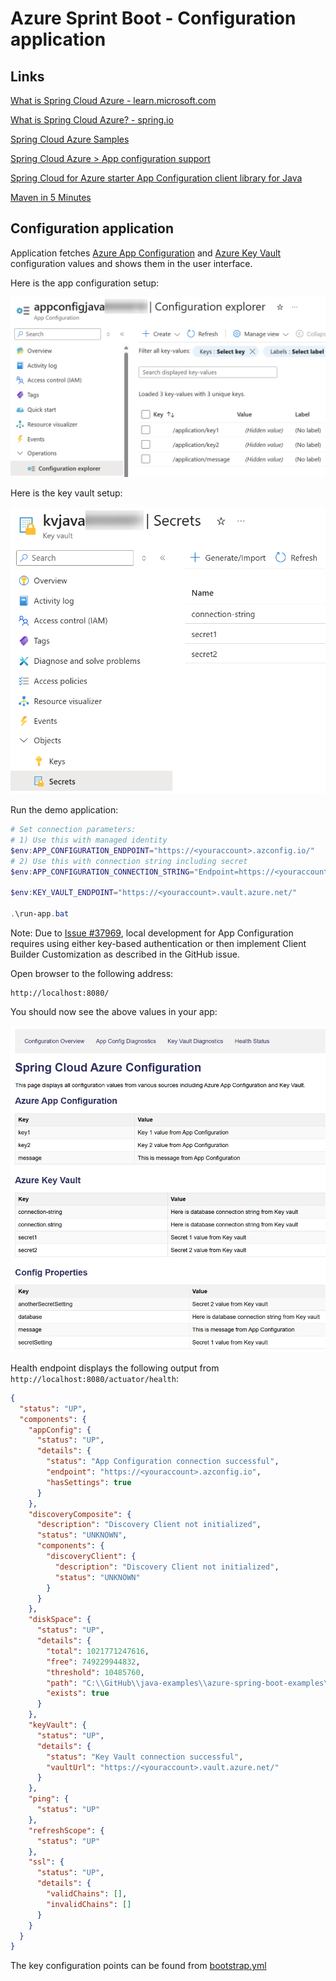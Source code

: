 # Azure Sprint Boot - Configuration application

## Links

[What is Spring Cloud Azure - learn.microsoft.com](https://learn.microsoft.com/en-us/azure/developer/java/spring-framework/spring-cloud-azure-overview)

[What is Spring Cloud Azure? - spring.io](https://spring.io/projects/spring-cloud-azure)

[Spring Cloud Azure Samples](https://github.com/Azure-Samples/azure-spring-boot-samples)

[Spring Cloud Azure > App configuration support](https://learn.microsoft.com/en-us/azure/developer/java/spring-framework/app-configuration-support?tabs=azure-ad)

[Spring Cloud for Azure starter App Configuration client library for Java](https://learn.microsoft.com/en-us/java/api/overview/azure/spring-cloud-starter-appconfiguration-config-readme?view=azure-java-stable)

[Maven in 5 Minutes](https://maven.apache.org/guides/getting-started/maven-in-five-minutes.html)

## Configuration application

Application fetches 
[Azure App Configuration](https://learn.microsoft.com/en-us/azure/azure-app-configuration/overview)
and
[Azure Key Vault](https://learn.microsoft.com/en-us/azure/key-vault/general/overview)
configuration values and shows them in the user interface.

Here is the app configuration setup:

![App Configuration setup](../configuration-application/images/app-configuration-explorer.png)

Here is the key vault setup:

![Key vault setup](../configuration-application/images/key-vault-secrets.png)

Run the demo application:

```powershell
# Set connection parameters:
# 1) Use this with managed identity
$env:APP_CONFIGURATION_ENDPOINT="https://<youraccount>.azconfig.io/"
# 2) Use this with connection string including secret
$env:APP_CONFIGURATION_CONNECTION_STRING="Endpoint=https://<youraccount>.azconfig.io;Id=<value>;Secret=<secret>"

$env:KEY_VAULT_ENDPOINT="https://<youraccount>.vault.azure.net/"

.\run-app.bat
```

Note: Due to
[Issue #37969](https://github.com/Azure/azure-sdk-for-java/issues/37969),
local development for App Configuration requires using either key-based authentication
or then implement Client Builder Customization as described in the GitHub issue.

Open browser to the following address:

```
http://localhost:8080/
```

You should now see the above values in your app:

![Key vault setup](../configuration-application/images/app-web-page.png)

Health endpoint displays the following output from `http://localhost:8080/actuator/health`:

```json
{
  "status": "UP",
  "components": {
    "appConfig": {
      "status": "UP",
      "details": {
        "status": "App Configuration connection successful",
        "endpoint": "https://<youraccount>.azconfig.io",
        "hasSettings": true
      }
    },
    "discoveryComposite": {
      "description": "Discovery Client not initialized",
      "status": "UNKNOWN",
      "components": {
        "discoveryClient": {
          "description": "Discovery Client not initialized",
          "status": "UNKNOWN"
        }
      }
    },
    "diskSpace": {
      "status": "UP",
      "details": {
        "total": 1021771247616,
        "free": 749229944832,
        "threshold": 10485760,
        "path": "C:\\GitHub\\java-examples\\azure-spring-boot-examples\\configuration-application\\.",
        "exists": true
      }
    },
    "keyVault": {
      "status": "UP",
      "details": {
        "status": "Key Vault connection successful",
        "vaultUrl": "https://<youraccount>.vault.azure.net/"
      }
    },
    "ping": {
      "status": "UP"
    },
    "refreshScope": {
      "status": "UP"
    },
    "ssl": {
      "status": "UP",
      "details": {
        "validChains": [],
        "invalidChains": []
      }
    }
  }
}
```

The key configuration points can be found from 
[bootstrap.yml](./src/main/resources/bootstrap.yml)


